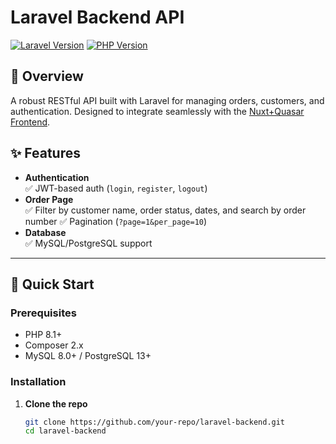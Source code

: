 # Laravel Backend API

[![Laravel Version](https://img.shields.io/badge/Laravel-10.x-%23FF2D20?logo=laravel)](https://laravel.com)
[![PHP Version](https://img.shields.io/badge/PHP-8.1+-%23777BB4?logo=php)](https://php.net)

## 📌 Overview
A robust RESTful API built with Laravel for managing orders, customers, and authentication. Designed to integrate seamlessly with the [Nuxt+Quasar Frontend](https://github.com/your-repo/frontend).

## ✨ Features
- **Authentication**  
  ✅ JWT-based auth (`login`, `register`, `logout`)  
- **Order Page**  
  ✅ Filter by customer name, order status, dates, and search by order number
  ✅ Pagination (`?page=1&per_page=10`)  
- **Database**  
  ✅ MySQL/PostgreSQL support  
---

## 🚀 Quick Start

### Prerequisites
- PHP 8.1+
- Composer 2.x
- MySQL 8.0+ / PostgreSQL 13+

### Installation
1. **Clone the repo**  
   ```bash
   git clone https://github.com/your-repo/laravel-backend.git
   cd laravel-backend
